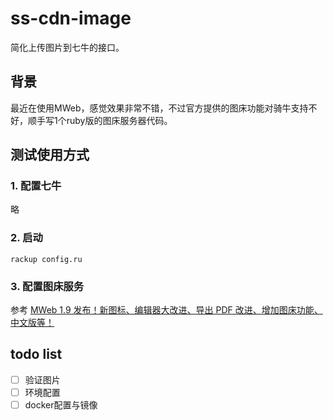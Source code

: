 # ss-cdn-image

简化上传图片到七牛的接口。


## 背景

最近在使用MWeb，感觉效果非常不错，不过官方提供的图床功能对骑牛支持不好，顺手写1个ruby版的图床服务器代码。


## 测试使用方式

### 1. 配置七牛

略

### 2. 启动

```shell
rackup config.ru
```

### 3. 配置图床服务

参考 [MWeb 1.9 发布！新图标、编辑器大改进、导出 PDF 改进、增加图床功能、中文版等！](http://zh.mweb.im/mweb-1.9.1-release.html)


## todo list

- [ ] 验证图片
- [ ] 环境配置
- [ ] docker配置与镜像
